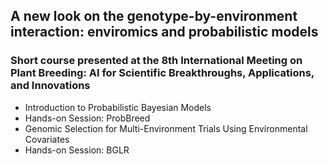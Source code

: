 ## A new look on the genotype-by-environment interaction: enviromics and probabilistic models
### Short course presented at the 8th International Meeting on Plant Breeding: AI for Scientific Breakthroughs, Applications, and Innovations

- Introduction to Probabilistic Bayesian Models
- Hands-on Session: ProbBreed
- Genomic Selection for Multi-Environment Trials Using Environmental Covariates
- Hands-on Session: BGLR
